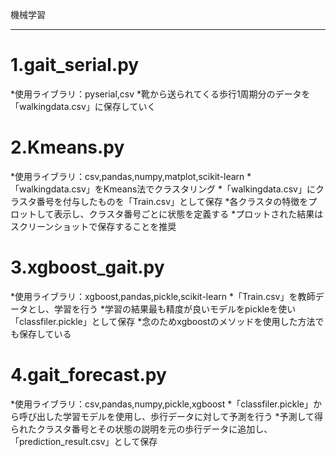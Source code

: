 機械学習  
***
# 1.gait_serial.py  
*使用ライブラリ：pyserial,csv
*靴から送られてくる歩行1周期分のデータを「walkingdata.csv」に保存していく  
# 2.Kmeans.py  
*使用ライブラリ：csv,pandas,numpy,matplot,scikit-learn
*「walkingdata.csv」をKmeans法でクラスタリング
*「walkingdata.csv」にクラスタ番号を付与したものを「Train.csv」として保存
*各クラスタの特徴をプロットして表示し、クラスタ番号ごとに状態を定義する
*プロットされた結果はスクリーンショットで保存することを推奨
# 3.xgboost_gait.py  
*使用ライブラリ：xgboost,pandas,pickle,scikit-learn
*「Train.csv」を教師データとし、学習を行う
*学習の結果最も精度が良いモデルをpickleを使い「classfiler.pickle」として保存
*念のためxgboostのメソッドを使用した方法でも保存している
# 4.gait_forecast.py  
*使用ライブラリ：csv,pandas,numpy,pickle,xgboost
*「classfiler.pickle」から呼び出した学習モデルを使用し、歩行データに対して予測を行う
*予測して得られたクラスタ番号とその状態の説明を元の歩行データに追加し、「prediction_result.csv」として保存
